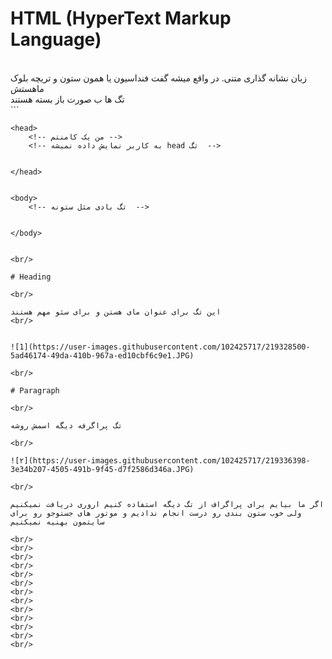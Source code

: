 # HTML (HyperText Markup Language)
<br/> 
زبان نشانه گذاری متنی. در واقع میشه گفت فنداسیون یا همون ستون و تریچه بلوک ماهستش 
<br/>
تگ ها ب صورت باز بسته هستند
<br/>
```

<html>

    <head>
        <!-- من یک کامنتم -->
        <!-- به کاربر نمایش داده نمیشه head تگ  -->


    </head>


    <body>
        <!-- تگ بادی مثل ستونه  -->

        
    </body>

</html>

```

<br/>

# Heading

<br/>

این تگ برای عنوان مای هستن و برای سئو مهم هستند
<br/>


![1](https://user-images.githubusercontent.com/102425717/219328500-5ad46174-49da-410b-967a-ed10cbf6c9e1.JPG)

<br/>

# Paragraph

<br/>

تگ پراگرفه دیگه اسمش روشه

<br/>

![۲](https://user-images.githubusercontent.com/102425717/219336398-3e34b207-4505-491b-9f45-d7f2586d346a.JPG)

<br/>

اگر ما بیایم برای پراگراف از تگ دیگه استفاده کنیم اروری دریافت نمیکنیم ولی خوب ستون بندی رو درست انجام ندادیم و موتور های جستوجو رو برای سایتمون بهنیه نمیکنیم

<br/>
<br/>
<br/>
<br/>
<br/>
<br/>
<br/>
<br/>
<br/>
<br/>
<br/>
<br/>
<br/>
